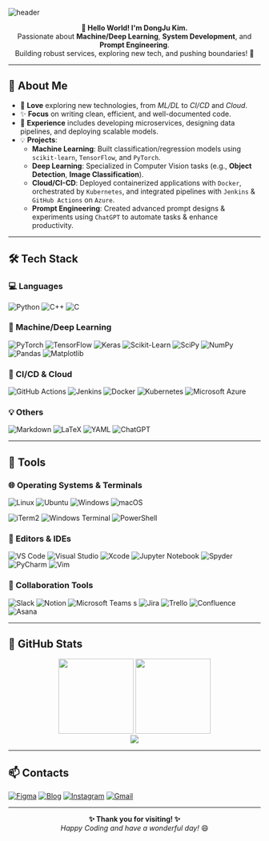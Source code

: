 <!-- 헤더 영역 (Capsule Render 예시) -->
![header](https://capsule-render.vercel.app/api?type=waving&color=gradient&height=230&section=header&text=DongJu%20Kim&fontSize=50&fontAlignY=40&desc=AI%20Engineer&descAlignY=65)

<p align="center">
  <strong>👋 Hello World! I'm DongJu Kim.</strong><br/>
  Passionate about <strong>Machine/Deep Learning</strong>, <strong>System Development</strong>, and <strong>Prompt Engineering</strong>.<br/>
  Building robust services, exploring new tech, and pushing boundaries! 🚀
</p>

---

## 🔎 About Me
- 🌱 **Love** exploring new technologies, from <em>ML/DL</em> to <em>CI/CD</em> and <em>Cloud</em>.
- ✨ **Focus** on writing clean, efficient, and well-documented code.
- 💼 **Experience** includes developing microservices, designing data pipelines, and deploying scalable models.
- 💡 **Projects**:
  - **Machine Learning**: Built classification/regression models using `scikit-learn`, `TensorFlow`, and `PyTorch`.
  - **Deep Learning**: Specialized in Computer Vision tasks (e.g., **Object Detection**, **Image Classification**).
  - **Cloud/CI-CD**: Deployed containerized applications with `Docker`, orchestrated by `Kubernetes`, and integrated pipelines with `Jenkins` & `GitHub Actions` on `Azure`.
  - **Prompt Engineering**: Created advanced prompt designs & experiments using `ChatGPT` to automate tasks & enhance productivity.

---

## 🛠️ Tech Stack

### 💻 Languages
![Python](https://img.shields.io/badge/-Python-3670A0?style=for-the-badge&logo=python&logoColor=ffdd54)
![C++](https://img.shields.io/badge/-C++-00599C?style=for-the-badge&logo=c%2B%2B&logoColor=white)
![C](https://img.shields.io/badge/-C-00599C?style=for-the-badge&logo=c&logoColor=white)

### 🧠 Machine/Deep Learning
![PyTorch](https://img.shields.io/badge/-PyTorch-EE4C2C?style=for-the-badge&logo=PyTorch&logoColor=white)
![TensorFlow](https://img.shields.io/badge/-TensorFlow-FF6F00?style=for-the-badge&logo=TensorFlow&logoColor=white)
![Keras](https://img.shields.io/badge/-Keras-D00000?style=for-the-badge&logo=Keras&logoColor=white)
![Scikit-Learn](https://img.shields.io/badge/-scikit--learn-F7931E?style=for-the-badge&logo=scikit-learn&logoColor=white)
![SciPy](https://img.shields.io/badge/-SciPy-0C55A5?style=for-the-badge&logo=scipy&logoColor=white)
![NumPy](https://img.shields.io/badge/-NumPy-013243?style=for-the-badge&logo=numpy&logoColor=white)
![Pandas](https://img.shields.io/badge/-Pandas-150458?style=for-the-badge&logo=pandas&logoColor=white)
![Matplotlib](https://img.shields.io/badge/-Matplotlib-ffffff?style=for-the-badge&logo=Matplotlib&logoColor=black)

### 🔄 CI/CD & Cloud
![GitHub Actions](https://img.shields.io/badge/-GitHub%20Actions-2671E5?style=for-the-badge&logo=githubactions&logoColor=white)
![Jenkins](https://img.shields.io/badge/-Jenkins-2C5263?style=for-the-badge&logo=jenkins&logoColor=white)
![Docker](https://img.shields.io/badge/-Docker-2496ED?style=for-the-badge&logo=docker&logoColor=white)
![Kubernetes](https://img.shields.io/badge/-Kubernetes-326ce5?style=for-the-badge&logo=kubernetes&logoColor=white)
![Microsoft Azure](https://img.shields.io/badge/-Azure-0072C6?style=for-the-badge&logo=microsoftazure&logoColor=white)

### 💡 Others
![Markdown](https://img.shields.io/badge/-Markdown-000000?style=for-the-badge&logo=markdown&logoColor=white)
![LaTeX](https://img.shields.io/badge/-LaTeX-008080?style=for-the-badge&logo=latex&logoColor=white)
![YAML](https://img.shields.io/badge/-YAML-ffffff?style=for-the-badge&logo=yaml&logoColor=151515)
![ChatGPT](https://img.shields.io/badge/-ChatGPT-74aa9c?style=for-the-badge&logo=openai&logoColor=white)

---

## 🧰 Tools
### 🌐 Operating Systems & Terminals
![Linux](https://img.shields.io/badge/-Linux-FCC624?style=for-the-badge&logo=linux&logoColor=black)
![Ubuntu](https://img.shields.io/badge/-Ubuntu-E95420?style=for-the-badge&logo=ubuntu&logoColor=white)
![Windows](https://img.shields.io/badge/-Windows-0078D6?style=for-the-badge&logo=windows&logoColor=white)
![macOS](https://img.shields.io/badge/-mac%20OS-000000?style=for-the-badge&logo=apple&logoColor=white)

![iTerm2](https://img.shields.io/badge/-iTerm2-323330?style=for-the-badge&logo=iterm2)
![Windows Terminal](https://img.shields.io/badge/-Windows%20Terminal-4D4D4D?style=for-the-badge&logo=windows-terminal&logoColor=white)
![PowerShell](https://img.shields.io/badge/-PowerShell-5391FE?style=for-the-badge&logo=powershell&logoColor=white)

### 📝 Editors & IDEs
![VS Code](https://img.shields.io/badge/-VS%20Code-0078d7?style=for-the-badge&logo=visual-studio-code&logoColor=white)
![Visual Studio](https://img.shields.io/badge/-Visual%20Studio-5C2D91?style=for-the-badge&logo=visual-studio&logoColor=white)
![Xcode](https://img.shields.io/badge/-Xcode-007ACC?style=for-the-badge&logo=xcode&logoColor=white)
![Jupyter Notebook](https://img.shields.io/badge/-Jupyter-FA0F00?style=for-the-badge&logo=jupyter&logoColor=white)
![Spyder](https://img.shields.io/badge/-Spyder-838485?style=for-the-badge&logo=spyder%20ide&logoColor=maroon)
![PyCharm](https://img.shields.io/badge/-PyCharm-000000?style=for-the-badge&logo=pycharm&logoColor=green)
![Vim](https://img.shields.io/badge/-VIM-11AB00?style=for-the-badge&logo=vim&logoColor=white)

### 🤝 Collaboration Tools
![Slack](https://img.shields.io/badge/-Slack-4A154B?style=for-the-badge&logo=slack&logoColor=white)
![Notion](https://img.shields.io/badge/-Notion-000000?style=for-the-badge&logo=notion&logoColor=white)
![Microsoft Teams](https://img.shields.io/badge/-Microsoft%20Teams-6264A7?style=for-the-badge&logo=microsoft-teams&logoColor=white)
s
![Jira](https://img.shields.io/badge/-Jira-0052CC?style=for-the-badge&logo=jira&logoColor=white)
![Trello](https://img.shields.io/badge/-Trello-0079BF?style=for-the-badge&logo=trello&logoColor=white)
![Confluence](https://img.shields.io/badge/-Confluence-172B4D?style=for-the-badge&logo=confluence&logoColor=white)
![Asana](https://img.shields.io/badge/-Asana-273347?style=for-the-badge&logo=asana&logoColor=white)

---

## 🚀 GitHub Stats

<div align="center">

  <!-- GitHub Stats Card -->
  <img src="https://github-readme-stats.vercel.app/api?username=gggg8657&show_icons=true&theme=cobalt" height="150" />

  <!-- Most Used Languages Card -->
  <img src="https://github-readme-stats.vercel.app/api/top-langs/?username=gggg8657&layout=compact&theme=cobalt" height="150" />

  <!-- Trophies -->
  <br>
  <img src="https://github-profile-trophy.vercel.app/?username=gggg8657&theme=onedark&column=5" />

</div>

---

## 📫 Contacts

[![Figma](https://img.shields.io/badge/-Figma-F24E1E?style=square&logo=Figma&logoColor=white)](https://www.figma.com)
[![Blog](https://img.shields.io/badge/-Blog-282828?style=flat-square&logo=Notion&logoColor=white)](#)
[![Instagram](https://img.shields.io/badge/-dongju_kim_-CB3F7C?style=flat-square&logo=Instagram&logoColor=white)](https://www.instagram.com/dongju_kim_)
[![Gmail](https://img.shields.io/badge/-gggg8657@gmail.com-EA4335?style=flat-square&logo=Gmail&logoColor=white)](mailto:gggg8657@gmail.com)

---

<p align="center">
  <strong>✨ Thank you for visiting! ✨</strong><br/>
  <i>Happy Coding and have a wonderful day!</i> 😄
</p>
